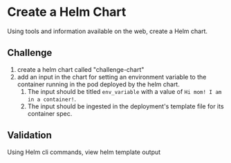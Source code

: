 # Create a Helm Chart

Using tools and information available on the web, create a Helm chart.

## Challenge

1. create a helm chart called "challenge-chart"
2. add an input in the chart for setting an environment variable to the container running in the pod deployed by the helm chart. 
   1. The input should be titled `env_variable` with a value of `Hi mom! I am in a container!`.
   2. The input should be ingested in the deployment's template file for its container spec.

## Validation

Using Helm cli commands, view helm template output
